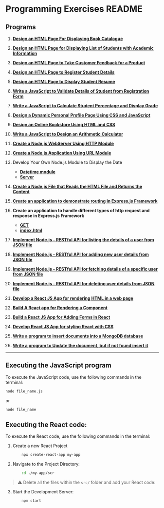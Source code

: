 # Programming Exercises README


## Programs

1. **[Design an HTML Page For Displaying Book Catalogue](./1.html)**

2. **[Design an HTML Page for Displaying List of Students with Academic Information](./2.html)**

3. **[Design an HTML Page to Take Customer Feedback for a Product](./3.html)**

4. **[Design an HTML Page to Register Student Details](./4.html)**

5. **[Design an HTML Page to Display Student Resume](./5.html)**

6. **[Write a JavaScript to Validate Details of Student from Registration Form](./6.html)**

7. **[Write a JavaScript to Calculate Student Percentage and Display Grade](./7.html)**

8. **[Design a Dynamic Personal Profile Page Using CSS and JavaScript](./8.html)**

9. **[Design an Online Bookstore Using HTML and CSS](./9.html)**

10. **[Write a JavaScript to Design an Arithmetic Calculator](./10.html)**

11. **[Create a Node.js WebServer Using HTTP Module](./11.js)**

12. **[Create a Node.js Application Using URL Module](./12.js)**

13. Develop Your Own Node.js Module to Display the Date
    - **[Datetime module](./13_b.js)**
    - **[Server](./13_a.js)**

14. **[Create a Node.js File that Reads the HTML File and Returns the Content](./14.js)**

15. **[Create an application to demonstrate routing in Express.js Framework](./15_Server.js)**

16. **Create an application to handle different types of http request and response in Express.js Framework**
    - **[GET](./16_GET.js)**
    - **[index.html](./index.html)**

17. **[Implement Node.js - RESTful API for listing the details of a user from JSON file](./17ListUsers.js)**

18. **[Implement Node.js - RESTful API for adding new user details from JSON file](./18AddUser.js)**

19. **[Implement Node.js - RESTful API for fetching details of a specific user from JSON file](./19ShowUser.js)**

20. **[Implement Node.js - RESTful API for deleting user details from JSON file](./20DeleteUser.js)**
21. **[Develop a React JS App for rendering HTML in a web page](./react-app/src/21.js)**
22. **[Build A React app for Rendering a Component](./react-app/src/22.js)**
23. **[Build a React JS App for Adding Forms in React](./react-app/src/23.js)**
24. **[Develop React JS App for styling React with CSS](./react-app/src/24.js)**
25. **[Write a program to insert documents into a MongoDB database](./25.js)**
26. **[Write a program to Update the document, but if not found insert it](./26.js)**

---
## Executing the JavaScript program

To execute the JavaScript code, use the following commands in the terminal:

```bash
node file_name.js
```
or
```bash
node file_name
```

## Executing the React code:
To execute the React code, use the following commands in the terminal:
1. Create a new React Project
    ```bash
        npx create-react-app my-app
    ```
2. Navigate to the Project Directory:
    ```bash
        cd ./my-app/scr
    ```
> ⚠️ Delete all the files within the `src/` folder and add your React code:
3. Start the Development Server:
   ```bash
       npm start
   ```



